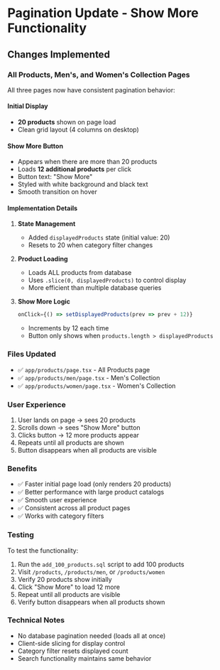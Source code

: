 # Pagination Update - Show More Functionality

## Changes Implemented

### All Products, Men's, and Women's Collection Pages

All three pages now have consistent pagination behavior:

#### Initial Display
- **20 products** shown on page load
- Clean grid layout (4 columns on desktop)

#### Show More Button
- Appears when there are more than 20 products
- Loads **12 additional products** per click
- Button text: "Show More"
- Styled with white background and black text
- Smooth transition on hover

#### Implementation Details

1. **State Management**
   - Added `displayedProducts` state (initial value: 20)
   - Resets to 20 when category filter changes

2. **Product Loading**
   - Loads ALL products from database
   - Uses `.slice(0, displayedProducts)` to control display
   - More efficient than multiple database queries

3. **Show More Logic**
   ```typescript
   onClick={() => setDisplayedProducts(prev => prev + 12)}
   ```
   - Increments by 12 each time
   - Button only shows when `products.length > displayedProducts`

### Files Updated
- ✅ `app/products/page.tsx` - All Products page
- ✅ `app/products/men/page.tsx` - Men's Collection
- ✅ `app/products/women/page.tsx` - Women's Collection

### User Experience
1. User lands on page → sees 20 products
2. Scrolls down → sees "Show More" button
3. Clicks button → 12 more products appear
4. Repeats until all products are shown
5. Button disappears when all products are visible

### Benefits
- ✅ Faster initial page load (only renders 20 products)
- ✅ Better performance with large product catalogs
- ✅ Smooth user experience
- ✅ Consistent across all product pages
- ✅ Works with category filters

### Testing
To test the functionality:
1. Run the `add_100_products.sql` script to add 100 products
2. Visit `/products`, `/products/men`, or `/products/women`
3. Verify 20 products show initially
4. Click "Show More" to load 12 more
5. Repeat until all products are visible
6. Verify button disappears when all products shown

### Technical Notes
- No database pagination needed (loads all at once)
- Client-side slicing for display control
- Category filter resets displayed count
- Search functionality maintains same behavior

